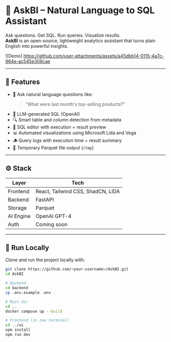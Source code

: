 # 🧠 AskBI – Natural Language to SQL Assistant

Ask questions. Get SQL. Run queries. Visualize results.  
**AskBI** is an open-source, lightweight analytics assistant that turns plain English into powerful insights.

![Demo]
https://github.com/user-attachments/assets/a45dbb14-0115-4a7c-964e-ac545e308cae

---

## 🚀 Features

- 💬 Ask natural language questions like:
  > "What were last month's top-selling products?"
- 🧠 LLM-generated SQL (OpenAI)
- 🔍 Smart table and column detection from metadata
- 🧾 SQL editor with execution + result preview
- 📊 Automated visualizations using Microsoft Lida and Vega
- 🪵 Query logs with execution time + result summary
- 📁 Temporary Parquet file output (`/tmp`)

---

## ⚙️ Stack

| Layer     | Tech                              |
| --------- | --------------------------------- |
| Frontend  | React, Tailwind CSS, ShadCN, LIDA |
| Backend   | FastAPI                           |
| Storage   | Parquet                           |
| AI Engine | OpenAI GPT-4                      |
| Auth      | Coming soon                       |

---

## 🧪 Run Locally

Clone and run the project locally with:

```bash
git clone https://github.com/<your-username>/AskBI.git
cd AskBI

# Backend
cd backend
cp .env.example .env

# Main dir
cd ..
docker compose up --build

# Frontend (in new terminal)
cd ../ui
npm install
npm run dev
```
